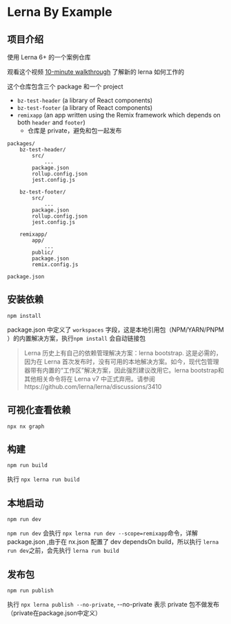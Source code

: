 # Lerna By Example
## 项目介绍
使用 Lerna 6+ 的一个案例仓库

观看这个视频 [10-minute walkthrough](https://youtu.be/1oxFYphTS4Y) 了解新的 lerna 如何工作的

这个仓库包含三个 package 和一个 project

- `bz-test-header` (a library of React components)
- `bz-test-footer` (a library of React components)
- `remixapp` (an app written using the Remix framework which depends on both `header` and `footer`)
  - 仓库是 private，避免和包一起发布

```
packages/
    bz-test-header/
        src/
            ...
        package.json
        rollup.config.json
        jest.config.js

    bz-test-footer/
        src/
            ...
        package.json
        rollup.config.json
        jest.config.js

    remixapp/
        app/
            ...
        public/
        package.json
        remix.config.js

package.json
```

## 安装依赖
```
npm install
```

package.json 中定义了 `workspaces` 字段，这是本地引用包（NPM/YARN/PNPM ）的内置解决方案，执行`npm install` 会自动链接包

> Lerna 历史上有自己的依赖管理解决方案：lerna bootstrap. 这是必需的，因为在 Lerna 首次发布时，没有可用的本地解决方案。如今，现代包管理器带有内置的“工作区”解决方案，因此强烈建议改用它。lerna bootstrap和其他相关命令将在 Lerna v7 中正式弃用。请参阅https://github.com/lerna/lerna/discussions/3410



## 可视化查看依赖
```
npx nx graph
```

## 构建
```
npm run build
```
执行 `npx lerna run build`

## 本地启动
```
npm run dev
```
`npm run dev` 会执行 `npx lerna run dev --scope=remixapp`命令，详解 package.json ,由于在 nx.json 配置了 dev dependsOn build，所以执行 `lerna run dev`之前，会先执行 `lerna run build`

## 发布包
```
npm run publish
```

执行 `npx lerna publish --no-private`, --no-private 表示 private 包不做发布（private在package.json中定义）
